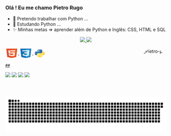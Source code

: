 ### Olá ! Eu me chamo Pietro Rugo

- 🐍 Pretendo trabalhar com Python ...
- 🐍 Estudando Python  ...
- ✨ Minhas metas => aprender além de Python e Inglês: CSS, HTML e SQL
<div align="center">
  <a href="https://github.com/pietrorugo">
  <img height="180em" src="https://github-readme-stats.vercel.app/api?username=pietrorugo&show_icons=true&theme=dracula&include_all_commits=true&count_private=true"/>
  <img height="180em" src="https://github-readme-stats.vercel.app/api/top-langs/?username=pietrorugo&layout=compact&langs_count=7&theme=dracula"/>
</div>
<div style="display: inline_block"><br>
  <img align="center" alt="Pietro-HTML" height="30" width="40" src="https://raw.githubusercontent.com/devicons/devicon/master/icons/html5/html5-original.svg">
  <img align="center" alt="Pietro-CSS" height="30" width="40" src="https://raw.githubusercontent.com/devicons/devicon/master/icons/css3/css3-original.svg">
  <img align="center" alt="Pietro-Python" height="30" width="40" src="https://raw.githubusercontent.com/devicons/devicon/master/icons/python/python-original.svg">
  <img align="right" alt="Pietro-pic" height="150" style="border-radius:50px;"
   src="https://i0.wp.com/media1.tenor.com/images/bfee6c54e5136f80d3675fe66e0e5b94/tenor.gif?itemid=12789682">
</div>
  
    ##
  
  <div>
     <a href="https://www.youtube.com/channel/UC_-uuuZbY0AAt9CViNzvc-Q" target="_blank"><img src="https://img.shields.io/badge/YouTube-FF0000?style=for-the-badge&logo=youtube&logoColor=white" target="_blank"></a>
 <a href="https://discord.gg/pDbY76q8Qf" target="_blank"><img src="https://img.shields.io/badge/Discord-7289DA?style=for-the-badge&logo=discord&logoColor=white" target="_blank"></a> 
  <a href = "mailto:contatorafaballerini@gmail.com"><img src="https://img.shields.io/badge/-Gmail-%23333?style=for-the-badge&logo=gmail&logoColor=white" target="_blank"></a>
  <a href="https://www.linkedin.com/in/rafaella-ballerini-45875016a" target="_blank"><img src="https://img.shields.io/badge/-LinkedIn-%230077B5?style=for-the-badge&logo=linkedin&logoColor=white" target="_blank"></a> 
    
  ![Snake animation](https://github.com/pietrorugo/pietrorugo/blob/output/github-contribution-grid-snake.svg)

  </div>
